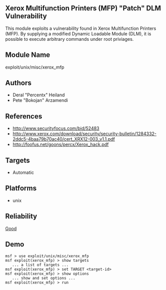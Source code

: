 ## Xerox Multifunction Printers (MFP) "Patch" DLM Vulnerability

This module exploits a vulnerability found in Xerox 
Multifunction Printers (MFP). By supplying a modified 
Dynamic Loadable Module (DLM), it is possible to execute 
arbitrary commands under root priviages.


## Module Name
exploit/unix/misc/xerox_mfp

## Authors
* Deral "Percentx" Heiland
* Pete "Bokojan" Arzamendi


## References
* http://www.securityfocus.com/bid/52483
* http://www.xerox.com/download/security/security-bulletin/1284332-2ddc5-4baa79b70ac40/cert_XRX12-003_v1.1.pdf
* http://foofus.net/goons/percx/Xerox_hack.pdf



## Targets
* Automatic


## Platforms
* unix

## Reliability
[Good](https://github.com/rapid7/metasploit-framework/wiki/Exploit-Ranking)

## Demo

```
msf > use exploit/unix/misc/xerox_mfp
msf exploit(xerox_mfp) > show targets
   ... a list of targets ...
msf exploit(xerox_mfp) > set TARGET <target-id>
msf exploit(xerox_mfp) > show options
   ... show and set options ...
msf exploit(xerox_mfp) > run
```
    
    
